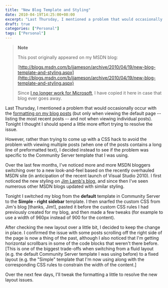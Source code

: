 ```yaml
---
title: "New Blog Template and Styling"
date: 2010-04-19T14:25:00+08:00
excerpt: "Last Thursday, I mentioned a problem that would occasionally occur with the formatting on my blog posts (but only when viewing the default page -- listing the most recent posts -- and not when viewing individual posts). Tonight I thought I should spend..."
draft: true
categories: ["Personal"]
tags: ["Personal"]
---
```


> **Note**
> 
> This post originally appeared on my MSDN blog:  
>   
> 
> [http://blogs.msdn.com/b/jjameson/archive/2010/04/19/new-blog-template-and-styling.aspx](http://blogs.msdn.com/b/jjameson/archive/2010/04/19/new-blog-template-and-styling.aspx)
> 
> Since [I no longer work for Microsoft](/blog/jjameson/archive/2011/09/02/last-day-with-microsoft.aspx), I have copied it here in case that blog ever goes away.


Last Thursday, I mentioned a problem that would occasionally occur with the [formatting on my blog posts](/blog/jjameson/archive/2010/04/15/blog-post-formatting-issues.aspx) (but only when viewing the default page -- listing the most recent posts -- and not when viewing individual posts). Tonight I thought I should spend a little more effort trying to resolve the issue.

However, rather than trying to come up with a CSS hack to avoid the problem with viewing multiple posts (when one of the posts contains a long line of preformatted text), I decided instead to see if the problem was specific to the Community Server template that I was using.

Over the last few months, I've noticed more and more MSDN bloggers switching over to a new look-and-feel based on the recently overhauled MSDN site (in anticipation of the recent launch of Visual Studio 2010). I first noticed the new styling on [Jim Lamb's blog](http://blogs.msdn.com/jimlamb/), and since then I've seen numerous other MSDN blogs updated with similar styling.

Tonight I switched my blog from the **default** template in Community Server to the **Simple - right sidebar** template. I then snarfed the custom CSS from Jim's blog [thanks, Jim!], pasted it before the custom CSS rules I had previously created for my blog, and then made a few tweaks (for example to use a width of 960px instead of 900 for the content).

After checking the new layout over a little bit, I decided to keep the change in place. I confirmed the issue with some posts scrolling off the right side of the page is now a thing of the past, although I also noticed that I'm getting horizontal scrollbars in some of the code blocks that weren't there before. [This is one of the biggest trade-offs when switching from a fluid layout (e.g. the default Community Server template I was using before) to a fixed layout (e.g. the "Simple" template that I'm now using along with the corresponding CSS rules to constrain the width of the content.]

Over the next few days, I'll tweak the formatting a little to resolve the new layout issues.


